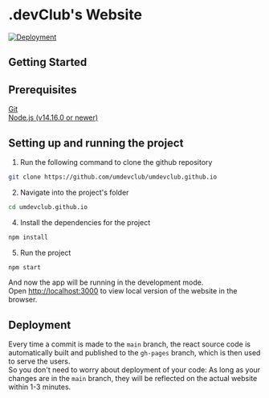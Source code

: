 # .devClub's Website

[![Deployment](https://github.com/umdevclub/umdevclub.github.io/actions/workflows/deploy.yml/badge.svg)](https://github.com/umdevclub/umdevclub.github.io/actions/workflows/deploy.yml)

## Getting Started

## Prerequisites
[Git](https://git-scm.com/downloads)  
[Node.js (v14.16.0 or newer)](https://nodejs.org/en/download/)

## Setting up and running the project
1. Run the following command to clone the github repository
```bash
git clone https://github.com/umdevclub/umdevclub.github.io
```
2. Navigate into the project's folder
```bash
cd umdevclub.github.io
```
4. Install the dependencies for the project
```bash
npm install
```
5. Run the project
```bash
npm start
```
And now the app will be running in the development mode.  
Open [http://localhost:3000](http://localhost:5173) to view local version of the website in the browser.

## Deployment

Every time a commit is made to the `main` branch, the react source code is automatically built and published to the `gh-pages` branch, which is then used to serve the users.  
So you don't need to worry about deployment of your code: As long as your changes are in the `main` branch, they will be reflected on the actual website within 1-3 minutes.
